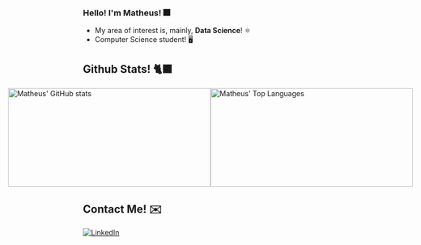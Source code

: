 ### Hello! I'm Matheus! 🎆


- My area of interest is, mainly, **Data Science**! ⚛️
- Computer Science student! 🖥️


## Github Stats! 🐈‍⬛
<a href="https://github.com/PurpleLobster31" style="display: flex; justify-content: center;">
  <img src="https://github-readme-stats.vercel.app/api?username=PurpleLobster31&show_icons=true&theme=dracula" alt="Matheus' GitHub stats" width="400px" height="195px">
  <img src="https://github-readme-stats.vercel.app/api/top-langs/?username=PurpleLobster31&layout=compact&theme=dracula" alt="Matheus' Top Languages" width="400px" height="195px"> 
</a>

## Contact Me! ✉️
[![LinkedIn](https://img.shields.io/badge/LinkedIn-0077B5?style=for-the-badge&logo=linkedin&logoColor=white)](https://www.linkedin.com/in/matheus-mendonça-lopes-ba3948187/)

<!--
**PurpleLobster31/PurpleLobster31** is a ✨ _special_ ✨ repository because its `README.md` (this file) appears on your GitHub profile.

Here are some ideas to get you started:

- 🔭 I’m currently working on ...
- 🌱 I’m currently learning ...
- 👯 I’m looking to collaborate on ...
- 🤔 I’m looking for help with ...
- 💬 Ask me about ...
- 📫 How to reach me: ...
- 😄 Pronouns: ...
- ⚡ Fun fact: ...
-->
